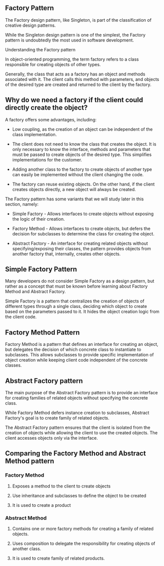 ## Factory Pattern 

The Factory design pattern, like Singleton, is part of the classification of creative design patterns.

While the Singleton design pattern is one of the simplest, the Factory pattern is undoubtedly the most used in software development.

Understanding the Factory pattern

In object-oriented programming, the term factory refers to a class responsible for creating objects of other types.

Generally, the class that acts as a factory has an object and methods associated with it. The client calls this method with parameters, and objects of the desired type are created and returned to the client by the factory.


## Why do we need a factory if the client could directly create the object?

A factory offers some advantages, including:

- Low coupling, as the creation of an object can be independent of the class implementation.

- The client does not need to know the class that creates the object. It is only necessary to know the interface, methods and parameters that must be passed to create objects of the desired type. This simplifies implementations for the customer.

- Adding another class to the factory to create objects of another type can easily be implemented without the client changing the code.

- The factory can reuse existing objects. On the other hand, if the client creates objects directly, a new object will always be created.

The Factory pattern has some variants that we will study later in this section, namely:

- Simple Factory - Allows interfaces to create objects without exposing the logic of their creation.

- Factory Method - Allows interfaces to create objects, but defers the decision for subclasses to determine the class for creating the object.

- Abstract Factory - An interface for creating related objects without specifying/exposing their classes, the pattern provides objects from another factory that, internally, creates other objects.

## Simple Factory Pattern

Many developers do not consider Simple Factory as a design pattern, but rather as a concept that must be known before learning about Factory Method and Abstract Factory.

Simple Factory is a pattern that centralizes the creation of objects of different types through a single class, deciding which object to create based on the parameters passed to it. It hides the object creation logic from the client code.

## Factory Method Pattern

Factory Method is a pattern that defines an interface for creating an object, but delegates the decision of which concrete class to instantiate to subclasses. This allows subclasses to provide specific implementation of object creation while keeping client code independent of the concrete classes.

## Abstract Factory pattern

The main purpose of the Abstract Factory pattern is to provide an interface for creating families of related objects without specifying the concrete class.

While Factory Method defers instance creation to subclasses, Abstract Factory's goal is to create family of related objects.

The Abstract Factory pattern ensures that the client is isolated from the creation of objects while allowing the client to use the created objects. The client accesses objects only via the interface.

## Comparing the Factory Method and Abstract Method pattern

### Factory Method

1. Exposes a method to the client to create objects

2. Use inheritance and subclasses to define the object to be created

3. It is used to create a product

### Abstract Method

1. Contains one or more factory methods for creating a family of related objects.

2. Uses composition to delegate the responsibility for creating objects of another class.

3. It is used to create family of related products.
